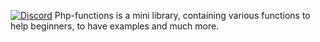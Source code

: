 [![Discord](https://img.shields.io/badge/Join-Discord-7289DA)](https://discord.gg/nNKFvvVY2q)
Php-functions is a mini library, containing various functions to help beginners, to have examples and much more.
